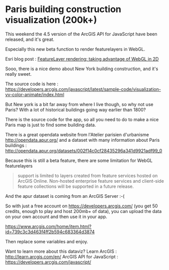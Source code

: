 # Paris building construction visualization (200k+)

This weekend the 4.5 version of the ArcGIS API for JavaScript have been released, and it's great.

Especially this new beta function to render featurelayers in WebGL.

Esri blog post : [FeatureLayer rendering: taking advantage of WebGL in 2D](https://blogs.esri.com/esri/arcgis/2017/09/29/featurelayer-taking-advantage-of-webgl-2d/)

Sooo, there is a nice demo about New York building construction, and it's really sweet.

The source code is here : https://developers.arcgis.com/javascript/latest/sample-code/visualization-vv-color-animate/index.html

But New york is a bit far away from where I live though, so why not use Paris? With a lot of historical buildings going way earlier than 1800?

There is the source code for the app, so all you need to do to make a nice Paris map is just to find some building data.


There is a great opendata website from l'Atelier parisien d'urbanisme
http://opendata.apur.org/ and a dataset with many information about Paris buildings : http://opendata.apur.org/datasets/002f14c0cf28435296a341d9921adf99_0

Because this is still a beta feature, there are some limitation for WebGL featurelayers
> support is limited to layers created from feature services hosted on ArcGIS Online. Non-hosted enterprise feature services and client-side feature collections will be supported in a future release.

And the apur dataset is coming from an ArcGIS Server :-(

So with just a free account on https://developers.arcgis.com/ (you get 50 credits, enough to play and host 200mb+ of data), you can upload the data on your own account and then use it in your app.

https://www.arcgis.com/home/item.html?id=739c3c3d463f4ff2b594c683364d3874


Then replace some variables and enjoy.


Want to learn more about this dataviz?
Learn ArcGIS : http://learn.arcgis.com/en/
ArcGIS API for JavaScript : https://developers.arcgis.com/javascript/
